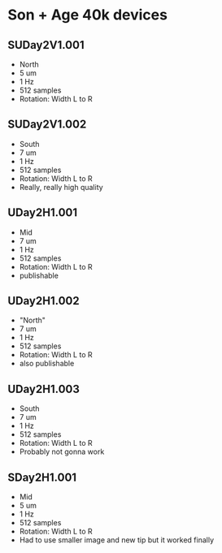# Son + Age 40k devices

## SUDay2V1.001
* North
* 5 um
* 1 Hz
* 512 samples
* Rotation: Width L to R

## SUDay2V1.002
* South
* 7 um
* 1 Hz
* 512 samples
* Rotation: Width L to R
* Really, really high quality

## UDay2H1.001
* Mid
* 7 um
* 1 Hz
* 512 samples
* Rotation: Width L to R
* publishable

## UDay2H1.002
* "North"
* 7 um
* 1 Hz
* 512 samples
* Rotation: Width L to R
* also publishable

## UDay2H1.003
* South
* 7 um
* 1 Hz
* 512 samples
* Rotation: Width L to R
* Probably not gonna work

## SDay2H1.001
* Mid
* 5 um
* 1 Hz
* 512 samples
* Rotation: Width L to R
* Had to use smaller image and new tip but it worked finally

